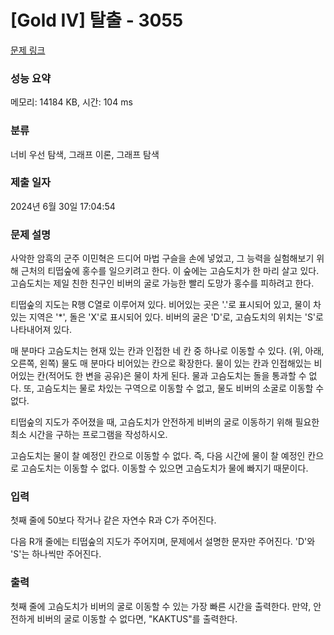 # [Gold IV] 탈출 - 3055 

[문제 링크](https://www.acmicpc.net/problem/3055) 

### 성능 요약

메모리: 14184 KB, 시간: 104 ms

### 분류

너비 우선 탐색, 그래프 이론, 그래프 탐색

### 제출 일자

2024년 6월 30일 17:04:54

### 문제 설명

<p>사악한 암흑의 군주 이민혁은 드디어 마법 구슬을 손에 넣었고, 그 능력을 실험해보기 위해 근처의 티떱숲에 홍수를 일으키려고 한다. 이 숲에는 고슴도치가 한 마리 살고 있다. 고슴도치는 제일 친한 친구인 비버의 굴로 가능한 빨리 도망가 홍수를 피하려고 한다.</p>

<p>티떱숲의 지도는 R행 C열로 이루어져 있다. 비어있는 곳은 '.'로 표시되어 있고, 물이 차있는 지역은 '*', 돌은 'X'로 표시되어 있다. 비버의 굴은 'D'로, 고슴도치의 위치는 'S'로 나타내어져 있다.</p>

<p>매 분마다 고슴도치는 현재 있는 칸과 인접한 네 칸 중 하나로 이동할 수 있다. (위, 아래, 오른쪽, 왼쪽) 물도 매 분마다 비어있는 칸으로 확장한다. 물이 있는 칸과 인접해있는 비어있는 칸(적어도 한 변을 공유)은 물이 차게 된다. 물과 고슴도치는 돌을 통과할 수 없다. 또, 고슴도치는 물로 차있는 구역으로 이동할 수 없고, 물도 비버의 소굴로 이동할 수 없다.</p>

<p>티떱숲의 지도가 주어졌을 때, 고슴도치가 안전하게 비버의 굴로 이동하기 위해 필요한 최소 시간을 구하는 프로그램을 작성하시오.</p>

<p>고슴도치는 물이 찰 예정인 칸으로 이동할 수 없다. 즉, 다음 시간에 물이 찰 예정인 칸으로 고슴도치는 이동할 수 없다. 이동할 수 있으면 고슴도치가 물에 빠지기 때문이다. </p>

### 입력 

 <p>첫째 줄에 50보다 작거나 같은 자연수 R과 C가 주어진다.</p>

<p>다음 R개 줄에는 티떱숲의 지도가 주어지며, 문제에서 설명한 문자만 주어진다. 'D'와 'S'는 하나씩만 주어진다.</p>

### 출력 

 <p>첫째 줄에 고슴도치가 비버의 굴로 이동할 수 있는 가장 빠른 시간을 출력한다. 만약, 안전하게 비버의 굴로 이동할 수 없다면, "KAKTUS"를 출력한다.</p>

